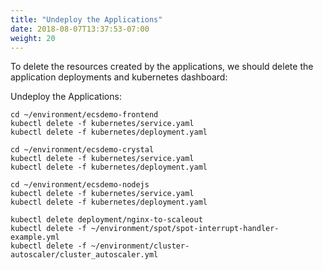 ```yaml
---
title: "Undeploy the Applications"
date: 2018-08-07T13:37:53-07:00
weight: 20
---
```


To delete the resources created by the applications, we should delete the application
deployments and kubernetes dashboard:

Undeploy the Applications:
```
cd ~/environment/ecsdemo-frontend
kubectl delete -f kubernetes/service.yaml
kubectl delete -f kubernetes/deployment.yaml

cd ~/environment/ecsdemo-crystal
kubectl delete -f kubernetes/service.yaml
kubectl delete -f kubernetes/deployment.yaml

cd ~/environment/ecsdemo-nodejs
kubectl delete -f kubernetes/service.yaml
kubectl delete -f kubernetes/deployment.yaml

kubectl delete deployment/nginx-to-scaleout
kubectl delete -f ~/environment/spot/spot-interrupt-handler-example.yml
kubectl delete -f ~/environment/cluster-autoscaler/cluster_autoscaler.yml
```
